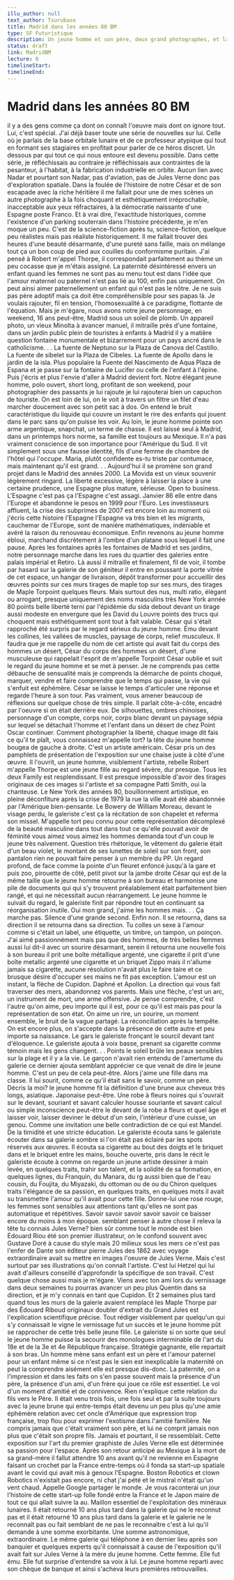 ```yaml
---
illu_author: null
text_author: Tsurubaso
title: Madrid dans les années 80 BM 
type: SF Futuristique
description: Un jeune homme et son père, deux grand photographes, et la paternité...
status: draft
link: MadridBM
lecture: 0
timelineStart: 
timelineEnd: 
---
```


# Madrid dans les années 80 BM


il y a des gens comme ça dont on connaît l'oeuvre mais dont on ignore tout. Lui, c'est spécial. J'ai déjà baser toute une série de nouvelles sur lui. Celle où je parlais de la base orbitale lunaire et de ce professeur atypique qui tout en formant ses stagiaires en profitait pour parler de ce héros discret. Un dessous par qui tout ce qui nous entoure est devenu possible. Dans cette série, je réfléchissais au contraire je réfléchissais aux contraintes de la pesanteur, à l'habitat, à la fabrication industrielle en orbite. Aucun lien avec Nadar et pourtant son Nadar, pas d'aviation, pas de Jules Verne donc pas d'exploration spatiale. Dans la foulée de l'histoire de notre César et de son escapade avec la riche héritière il me fallait pour une de mes scènes un autre photographe à la fois choquant et esthétiquement irréprochable, inacceptable aux yeux réfractaires, à la démocratie naissante d'une Espagne poste Franco. Et à vrai dire, l'exactitude historiques, comme l'existence d'un parking souterrain dans l'histoire précédente, je m'en moque un peu. C'est de la science-fiction après tu, science-fiction, quelque peu réalistes mais pas réaliste historiquement. Il me fallait trouver des heures d'une beauté désarmante, d'une pureté sans faille, mais on mélange tout ça un bon coup de pied aux couilles du conformisme puritain. J'ai pensé à Robert m'appel Thorpe, il correspondait parfaitement au thème un peu cocasse que je m'étais assigné. La paternité désintéressé envers un enfant quand les femmes ne sont pas au menu
tout est dans l'idée que l'amour maternel ou paternel n'est pas lié au 100, enfin pas uniquement. On peut ainsi aimer paternellement un enfant qui n'est pas le nôtre. Je ne suis pas père adoptif mais ça doit être compréhensible pour ses papas là. Je voulais rajouter, fil en tension, l'homosexualité à ce paradigme, flottante de l'équation. Mais je m'égare, nous avons notre jeune personnage, en weekend, 16 ans peut-être, Madrid sous un soleil de plomb. Un appareil photo, un vieux Minolta à avancer manuel, il mitraille près d'une fontaine, dans un jardin public plein de touristes à enfants à Madrid il y a matière question fontaine monumentale et bizarrement pour un pays ancré dans le catholicisme. . . La fuente de Neptuno sur la Plaza de Canova del Castillo. La fuente de sibelet sur la Plaza de Cibeles. La fuente de Apollo dans le jardin de la isla. Plus populaire la Fuente del Nascimento de Aqua Plaza de Espana et je passe sur la fontaine de Lucifer ou celle de l'enfant à l'épine. Puis j'écris et plus l'envie d'aller à Madrid devient fort. Notre élégant jeune homme, polo ouvert, short long, profitant de son weekend, pour photographier des passants je lui rajoute je lui rajouterai bien un capuchon de touriste. On est loin de lui, on le voit à travers un filtre un filet d'eau marcher doucement avec son petit sac à dos. On entend le bruit caractéristique
du liquide qui couvre un instant le rire des enfants qui jouent dans le parc sans qu'on puisse les voir. Au loin, le jeune homme pointe son arme argentique, snapchat, un terme de chasse. Il est laissé seul à Madrid, dans un printemps hors norme, sa famille est toujours au Mexique. Il n'a pas vraiment conscience de son importance pour l'Amérique du Sud. Il vit simplement sous une fausse identité, fils d'une femme de chambre de l'hôtel qui l'occupe. Maria, plutôt confidente es-tu triste par contumace, mais maintenant qu'il est grand. . . Aujourd'hui il se promène son grand projet dans le Madrid des années 2000. La Movida est un vieux souvenir légèrement ringard. La liberté excessive, légère à laisser la place à une certaine prudence, une Espagne plus mature, sérieuse. Open to business. L'Espagne c'est pas ça l'Espagne c'est assagi. Janvier 86 elle entre dans l'Europe et abandonne le pesos en 1999 pour l'Euro. Les investisseurs affluent, la crise des subprimes de 2007 est encore loin au moment où j'écris cette histoire l'Espagne l'Espagne va très bien et les migrants, cauchemar de l'Europe, sont de manière mathématiques, indéniable et avéré la raison du renouveau économique. Enfin revenons au jeune homme ébloui, marchand discrètement à l'ombre d'un platane sous lequel il fait une pause. Après les fontaines après les fontaines de Madrid et ses jardins, notre personnage marche dans les rues du quartier des galeries entre palais impérial et Retiro. Là aussi il mitraille et finalement, fil de
voir, il tombe par hasard sur la galerie de son géniteur il entre en poussant la porte vitrée de cet espace, un hangar de livraison, dépôt transformer pour accueillir des œuvres points sur ces murs tirages de maple top sur ses murs, des tirages de Maple Torpoint quelques fleurs. Mais surtout des nus, multi ratio, élégant ou arrogant, presque uniquement des noms masculins très New York année 80 points belle liberté terni par l'épidémie du sida debout devant un tirage aussi modeste en envergure que les David du Louvre points des trucs qui choquent mais esthétiquement sont tout à fait valable. César qui s'était rapproché été surpris par le regard sérieux du jeune homme. Ému devant les collines, les vallées de muscles, paysage de corps, relief musculeux. Il faudra que je me rappelle du nom de cet artiste qui avait fait du corps des hommes un désert, César du corps des hommes un désert, d'une musculeuse qui rappelait l'esprit de m'appelle Torpoint César oublie et suit le regard du jeune homme et se met à penser. Je ne comprends pas cette débauche de sensualité mais je comprends la démarche de points choqué, marquer, vendre et faire comprendre que le temps qui passe, la vie qui s'enfuit est éphémère. César se laisse le temps d'articuler une réponse et regarde l'heure à son tour. Pas vraiment, 
vous amener beaucoup de réflexions sur quelque chose de très simple. Il parlait côte-à-côte, encadré par l'oeuvre si on était derrière eux. De silhouettes, ombres chinoises, personnage d'un compte, corps noir, corps blanc devant un paysage sépia sur lequel se détachait l'homme et l'enfant dans un désert de chez Point Oscar continuer. Comment photographier la liberté, chaque image dit fais ce qu'il te plaît, vous connaissez m'appelle tort? la tête du jeune homme bougea de gauche à droite. C'est un artiste américain. César pris un des pamphlets de présentation de l'exposition sur une chaise juste à côté d'une œuvre. Il l'ouvrit, un jeune homme, visiblement l'artiste, rebelle Robert m'appelle Thorpe est une jeune fille au regard sévère, dur presque. Tous les deux Family est resplendissant. Il est presque impossible d'avoir des tirages originaux de ces images si l'artiste et sa compagne Patti Smith, oui la chanteuse. Le New York des années 80, bouillonnement artistique, en pleine déconfiture après la crise de 1979 la rue la ville avait été abandonnée par l'Amérique bien-pensante. Le Bowery de William Moreau, devant le visage perdu, le galeriste c'est ça la récitation de son chapelet et referma son missel. M'appelle tort peu connu pour cette représentation
décomplexé de la beauté masculine dans tout dans tout ce qu'elle pouvait avoir de féminité vous aimez vous aimez les hommes demanda tout d'un coup le jeune très naïvement. Question très rhétorique, le vêtement du galerie était d'un beau violet, le montant de ses lunettes de soleil sur son front, son pantalon rien ne pouvait faire penser à un membre du PP. Un regard profond, de face comme la pointe d'un fleuret enfoncé jusqu'à la gare et puis zoo, pirouette de côté, petit pivot sur la jambe droite César qui est de la même taille que le jeune homme retourne à son bureau et harmonise une pile de documents qui qui s'y trouvent préalablement était parfaitement bien rangé, et qui ne nécessitait aucun réarrangement. Le jeune homme le suivait du regard, le galeriste finit par répondre tout en continuant sa réorganisation inutile. Oui mon grand, j'aime les hommes mais. . . Ça marche pas. Silence d'une grande second. Enfin non. Il se retourna, dans sa direction il se retourna dans sa direction. Tu colles un sexe à l'amour comme si c'était un label, une étiquette, un timbre, un tampon, un poinçon. J'ai aimé passionnément mais pas que des hommes, de très belles femmes aussi lui dit-il avec un sourire désarmant, serein il retourna une nouvelle fois à son bureau il prit une boîte métallique argenté, une cigarette
il prit d'une boîte metallic argenté une cigarette et un briquet Zippo mais il n'allume jamais sa cigarette, aucune résolution n'avait plus le faire taire et ce brusque désire d'occuper ses mains ne fit pas exception. L'amour est un instant, la flèche de Cupidon. Daphné et Apollon. La direction qui vous fait traverser des mers, abandonnez vos parents. Mais une flèche, c'est un arc, un instrument de mort, une arme offensive. Je pense comprendre, c'est l'autre qu'on aime, peu importe qui il est, pour ce qu'il est mais pas pour la représentation de son état. On aime un rire, un sourire, un moment ensemble, le bruit de la vague partagé. La réconciliation après la tempête. On est encore plus, on s'accepte dans la présence de cette autre et peu importe sa naissance. Le gars le galeriste fronçant le sourcil devant tant d'éloquence. Le galeriste ajouta à voix basse, prenant sa cigarette comme témoin mais les gens changent. . . Points le soleil brûle les peaux sensibles sur la plage et il y a la vie. Le garçon n'avait rien entendu de l'amertume du galerie ce dernier ajouta semblant apprécier ce que venait de dire le jeune homme. C'est un peu de cela peut-être. Alors j'aime une fille dans ma classe. Il lui sourit, comme ce qu'il était sans le savoir, comme un père. Décris la moi? le jeune homme fit la
définition d'une brune aux cheveux très longs, asiatique. Japonaise peut-être. Une robe à fleurs noires qui s'ouvrait sur le devant, souriant et savant calculer housse souriante et savant calcul ou simple inconscience peut-être le devant de la robe à fleurs et quel âge et laisser voir, laisser deviner le début d'un sein, l'intérieur d'une cuisse, un genou. Comme une invitation une belle contradiction de ce qui est Mandel. De la timidité et une stricte éducation. Le galeriste écouta sans le galeriste écouter dans sa galerie sombre si l'on était pas éclairé par les spots réservés aux œuvres. Il écouta sa cigarette au bout des doigts et le briquet dans et le briquet entre les mains, bouche ouverte, pris dans le récit le galeriste écoute à comme on regarde un jeune artiste dessiner à main levée, en quelques traits, trahir son talent, et la solidité de sa formation, en quelques lignes, du Franquin, du Manara, du rg aussi bien que de l'eau cousin, du Foujita, du Miyazaki, du ottoman ou de ou du Chiron quelques traits l'élégance de sa passion, en quelques traits, en quelques mots il avait su transmettre l'amour qu'il avait pour cette fille. Donne-lui une rose rouge, les femmes sont sensibles aux attentions tant qu'elles ne sont pas automatique et répétitives. Savoir savoir savoir savoir savoir ce baisser encore du moins à mon époque. 
semblant penser à autre chose il releva la tête tu connais Jules Verne? bien sûr comme tout le monde est bien Édouard Riou été son premier illustrateur, on le confond souvent avec Gustave Doré à cause du style mais 20 milieux sous les mers ce n'est pas l'enfer de Dante son éditeur pierre Jules des 1862 avec voyage extraordinaire avait su mettre en images l'oeuvre de Jules Verne. Mais c'est surtout par ses illustrations qu'on connaît l'artiste. C'est lui Hetzel qui lui avait d'ailleurs conseillé d'approfondir la spécifique de son travail. C'est quelque chose aussi mais je m'égare. Viens avec ton ami lors du vernissage dans deux semaines tu pourras avancer un peu plus Quentin dans sa direction, et je m'y connais en tant que Cupidon. Et 2 semaines plus tard quand tous les murs de la galerie avaient remplacé les Maple Thorpe par des Édouard Riboud originaux doubler d'extrait du Grand Jules est l'explication scientifique précise. Tout rédiger visiblement par quelqu'un qui s'y connaissait le vigne le vernissage fut un succès et le jeune homme pût se rapprocher de cette très belle jeune fille. Le galeriste si on sorte que seul le jeune homme puisse la secourir des monologues interminable de l'art du 18e et de la 3e et 4e République française. Stratégie gagnante, elle repartait à son bras. Un homme mène sans enfant est un père et l'amour paternel pour un enfant même si ce n'est pas le sien est inexplicable la maternité on peut la comprendre aisément elle est presque
dis-donc. La paternité, on a l'impression et dans les faits on s'en passe souvent mais la présence d'un père, la présence d'un ami, d'un frère qui joue ce rôle est essentiel. Le vol d'un moment d'amitié et de connivence. Rien n'explique cette relation du fils vers le Père. Il était venu trois fois, une fois seul et par la suite toujours avec la jeune brune qui entre-temps était devenu un peu plus qu'une amie éphémère relation avec cet oncle d'Amérique que expression trop française, trop flou pour exprimer l'exotisme dans l'amitié familière. Ne compris jamais que c'était vraiment son père, et lui ne comprit jamais non plus que c'était son propre fils. Jamais et pourtant, il se ressemblait. Cette exposition sur l'art du premier graphiste de Jules Verne elle est déterminée sa passion pour l'espace. Après son retour anticipé au Mexique à la mort de sa grand-mère il fallut attendre 10 ans avant qu'il ne revienne en Espagne faisant un crochet par la France entre-temps où il fonda sa start-up spatiale avant le covid qui avait mis à genoux l'Espagne. Boston Robotics et clown Robotics n'existait pas encore, ni chat j'ai pété et le mistral n'était qu'un vent chaud. Appelle Google partager le monde. Je vous raconterai un jour l'histoire de cette start-up folle fondé entre la France et le Japon maire de tout ce qui allait suivre la au. Maillon essentiel de l'exploitation des minéraux lunaires. Il était retourné 10 ans plus tard dans la galerie qui ne le reconnut pas et il était retourné 10 ans plus tard dans la galerie et le galerie ne le reconnaît pas ou fait semblant de ne pas le reconnaître
c'est à lui qu'il demande à une somme exorbitante. Une somme astronomique, extraordinaire. Le même galerie qui téléphone à en dernier lieu après son banquier et quelques experts qu'il connaissait à cause de l'exposition qu'il avait fait sur Jules Verne à la mère du jeune homme. Cette femme. Elle fut ému. Elle fut surprise d'entendre sa voix à lui. Le jeune homme reparti avec son chèque de banque et ainsi s'acheva leurs premières retrouvailles. 
